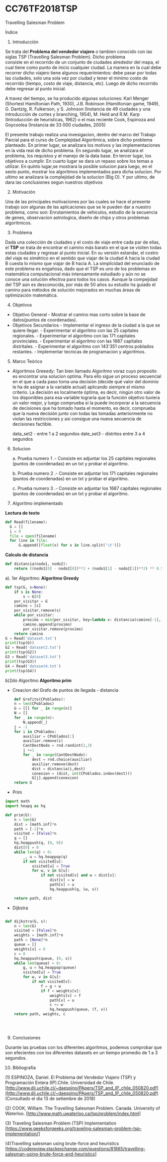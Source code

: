 # CC76TF2018TSP
Travelling Salesman Problem

Índice
1. Introducción

Se trata del **Problema del vendedor viajero** o tambien conocido con las siglas TSP (Travelling Salesman Problem). Dicho problema  
consiste en el recorrido de un conjunto de ciudades alrededor del mapa, el cual tiene como punto de inicio cualquier ciudad. La manera 
en la cual debe recorrer dicho viajero tiene algunos requerimientos: debe pasar por todas las ciudades, solo una sola vez por ciudad y 
tener el minimo costo de recorrido (tiempo, costo de viaje, distancia, etc). Luego de dicho recorrido debe regresar al punto inicial. 

A travez del tiempo, se ha producido algunas soluciones: Karl Menger (Shortest Hamiltonian Path, 1930), J.B. Robinson (Hamiltonian game, 
1949), G. Dantzig, R. Fulkerson, y S. Johnson (Instancia de 49 ciudades y una introducción de cortes y branching, 1954), M. Held and 
R.M. Karp (Introducción de heuristicas, 1962) o el mas reciente Cook, Espinoza and Goycoolea (Instancia de 33 000 ciudades, 2005)

El presente trabajo realiza una invesigacion, dentro del marco del Trabajo Parcial para el curso de Complejidad Algoritmica, sobre dicho 
problema planteado. En primer lugar, se analizara los motivos y las implementaciones en la vida real de dicho problema. En segundo 
lugar, se analizara el problema, los requistos y el manejo de la data base. En tercer lugar, los objetivos a cumplir. En cuarto lugar se 
dara un repaso sobre los temas a utilizar. En quinto lugar,se mostrara la posible solucion para luego, en el sexto punto, mostrar los 
algoritmos implementados para dicha solucion. Por ultimo se analizara la complejidad de la solucion (Big O). Y por ultimo, de dara las 
conclusiones segun nuestros objetivos

2. Motivación

Una de las principales motivaciones por las cuales se hace el presente trabajo son algunas de las aplicaciones que se le pueden dar a 
nuestro problema, como son: Enrutamientos de vehiculos, estudio de la secuencia de genes, observacion astrologica, diseño de chips y 
otros problemas algoritmicos.

3. Problema

Dada una colección de ciudades y el costo de viaje entre cada par de ellas, el **TSP** se trata de encontrar el camino más barato en el 
que se visiten todas estas ciudades y regresar al punto inicial. En su versión estandar, el costro del viaje es simétrico en el sentido 
que viajar de la ciudad A hacia la ciudad B cuesta lo mismo que viajar de B hacia A.
La simplicidad del enunciado de este problema es engañosa, dado que el TSP es uno de los problemas en matemática computacional más 
intensamente estudiado y aún no se conoce una solución efectiva para todos los casos.
Aunque la compejidad del TSP aún es desconocida, por más de 50 años su estudio ha guiado el camino para métodos de solución mejorados en 
muchas áreas de optimización matemática.

4. Objetivos

  - Objetivo General
        - Mostrar el camino mas corto sobre la base de datos(puntos de coordenadas).
  - Objetivos Secundarios
        - Implementar el ingreso de la ciudad a la que se quiere llegar.
        - Experimentar el algoritmo con las 25 capitales regionales.
        - Experimentar el algoritmo con las 171 capitales provinciales.
        - Experimentar el algoritmo con las 1687 capitales distritales.
        - Experimentar el algoritmo con 143'351 centros poblados restantes.
        - Implementar tecnicas de programacion y algoritmos.

5. Marco Teórico 

  - Algoritmos Greeedy: 
    Tan bien llamado Algoritmo voraz cuyo proposito es encontrar una solucion optima. Para ello sigue un proceso secuencial en el que a
    cada paso toma una decisión (decide qué valor del dominio le ha de asignar a la variable actual) aplicando siempre el mismo criterio.
    La decisión es localmente óptima, es decir, ningún otro valor de los disponibles para esa variable lograría que la función objetivo
    tuviera un valor mejor, y luego comprueba si la puede incorporar a la secuencia de decisiones que ha tomado hasta el momento, es 
    decir, comprueba que la nueva decisión junto con todas las tomadas anteriormente no violan las restricciones y así consigue una 
    nueva secuencia de decisiones factible. 
    
   
    data_set2 - entre 1 a 2 segundos
    date_set3 - distritos entre 3 a 4 segundos
    
6. Solucion

    a. Prueba numero 1 .- Consiste en adjuntar los 25 capitales regionales (puntos de coordenadas) en un txt y probar el algoritmo.
      
    b. Prueba numero 2 .- Consiste en adjuntar los 171 capitales regionales (puntos de coordenadas) en un txt y probar el algoritmo.
      
    c. Prueba numero 3 .- Consiste en adjuntar los 1687 capitales regionales (puntos de coordenadas) en un txt y probar el algoritmo.
    
    
8. Algoritmo implementado

**Lectura de texto**
  ```python
def Read(filename):
    G = []
    i = 0
    file = open(filename)
    for line in file:
        G.append([float(x) for x in line.split('\t')])
  ```
**Calculo de distancia**
```python
def distancia(nodo1, nodo2):
    return ((nodo1[0] - nodo2[0])**2 + (nodo1[1] - nodo2[1])**2) ** 0.5

```

  a). 1er Algoritmo: **Algoritmo Greedy**

```python
def tsp(G, s=None):
    if s is None:
        s = G[0]
    por_visitar = G
    camino = [s]
    por_visitar.remove(s)
    while por_visitar:
        proximo = min(por_visitar, key=lambda x: distancia(camino[-1], x))
        camino.append(proximo)
        por_visitar.remove(proximo)
    return camino
G = Read('dataset.txt')
print(tsp(G))
G2 = Read('dataset2.txt')
print(tsp(G2))
G3 = Read('dataset3.txt')
print(tsp(G3))
G4 = Read('dataset4.txt')
print(tsp(G4))

```
  b)2do Algoritmo **Algoritmo prim**
- Creacion del Grafo de puntos de llegada - distancia

```python
    def Grafito(CPoblados):
    n = len(CPoblados)
    G = [[] for _ in range(n)]
    N = []
    for _ in range(n):
        N.append(_)
    j = -1
    for i in CPoblados:
        auxiliar = CPoblados[:]
        auxiliar.remove(i)
        CantDestNodo = rnd.randint(2,3)
        j +=1
        for _ in range(CantDestNodo):
            dest = rnd.choice(auxiliar)
            auxiliar.remove(dest)
            dist = distancia(i,dest)
            conexion = (dist, int(CPoblados.index(dest)))
            G[j].append(conexion)
    return G

```
  - Prim
   
``` python
import math
import heapq as hq

def prim(G):
    n = len(G)
    dist = [math.inf]*n
    path = [-1]*n
    visited = [False]*n
    q = []
    hq.heappush(q, (0, 0))
    dist[0] = 0
    while len(q) > 0:
        _, u = hq.heappop(q)
        if not visited[u]:
            visited[u] = True
            for w, v in G[u]:
                if not visited[v] and w < dist[v]:
                    dist[v] = w
                    path[v] = u
                    hq.heappush(q, (w, v))

    return path, dist

```
  - Dijkstra
   
``` python

def dijkstra(G, s):
    n = len(G)
    visited = [False]*n
    weights = [math.inf]*n
    path = [None]*n
    queue = []
    weights[s] = 0
    c = 0
    hq.heappush(queue, (0, s))
    while len(queue) > 0:
        g, u = hq.heappop(queue)
        visited[u] = True
        for w, v in G[u]:
            if not visited[v]:
                f = g + w
                if f < weights[v]:
                    weights[v] = f
                    path[v] = u
                    c += w
                    hq.heappush(queue, (f, v))
    return path, weights, c
    
    
    
```
9. Conclusiones

Durante las pruebas con los diferentes algoritmos, podemos comprobar que son efecientes con los diferentes datasets en un tiempo promedio de 1 a 3 segundos.


10. Bibliografia

(1) ESPINOZA, Daniel. El Problema del Vendedor Viajero (TSP) y Programación Entera (IP).Chile. Universidad de Chile. [http://www.dii.uchile.cl/~daespino/PApers/TSP_and_IP_chile_050820.pdf](http://www.dii.uchile.cl/~daespino/PApers/TSP_and_IP_chile_050820.pdf) (Consultado el dia 13 de setiembre de 2018)

(2) COOK, William. The Travelling Salesman Problem. Canada. University of Waterloo. [http://www.math.uwaterloo.ca/tsp/problem/index.html]

(3) Traveling Salesman Problem (TSP) Implementation
[https://www.geeksforgeeks.org/traveling-salesman-problem-tsp-implementation/]

(4)Travelling salesman using brute-force and heuristics
[https://codereview.stackexchange.com/questions/81865/travelling-salesman-using-brute-force-and-heuristics]
